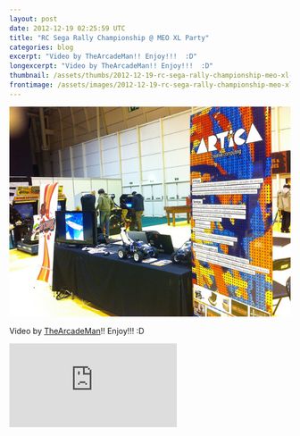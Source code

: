 ```yaml
---
layout: post
date: 2012-12-19 02:25:59 UTC
title: "RC Sega Rally Championship @ MEO XL Party"
categories: blog
excerpt: "Video by TheArcadeMan!! Enjoy!!!  :D"
longexcerpt: "Video by TheArcadeMan!! Enjoy!!!  :D"
thumbnail: /assets/thumbs/2012-12-19-rc-sega-rally-championship-meo-xl-party-1.jpg
frontimage: /assets/images/2012-12-19-rc-sega-rally-championship-meo-xl-party-1.jpg
---
```


<a href="http://www.flickr.com/photos/guibot/8279914316/" title="RC Sega Rally @ MEO XL PARTY 2012 by guibot, on Flickr"><img class="postimage" alt="RC Sega Rally @ MEO XL PARTY 2012" src="/assets/images/2012-12-19-rc-sega-rally-championship-meo-xl-party-1.jpg"/></a>

Video by <a href="http://TheArcadeMan.net">TheArcadeMan</a>!! Enjoy!!!  :D

<div class="video-container"><iframe src="http://www.youtube.com/embed/cM9Aq6DEAXM" frameborder="0" allowfullscreen></iframe></div>